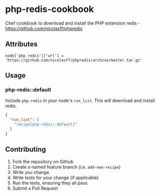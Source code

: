# php-redis-cookbook

Chef cookbook to download and install the PHP extension redis - https://github.com/nicolasff/phpredis


## Attributes

```
node['php_redis']['url'] = 'https://github.com/nicolasff/phpredis/archive/master.tar.gz'
```

## Usage

### php-redis::default

Include `php-redis` in your node's `run_list`. This will download and install redis.

```json
{
  "run_list": [
    "recipe[php-redis::default]"
  ]
}
```

## Contributing

1. Fork the repository on Github
2. Create a named feature branch (i.e. `add-new-recipe`)
3. Write you change
4. Write tests for your change (if applicable)
5. Run the tests, ensuring they all pass
6. Submit a Pull Request
